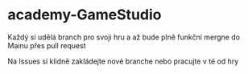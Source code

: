 # academy-GameStudio

Každý si udělá branch pro svoji hru a až bude plně funkční mergne do Mainu přes pull request

Na Issues si klidně zakládejte nové branche nebo pracujte v té od hry
